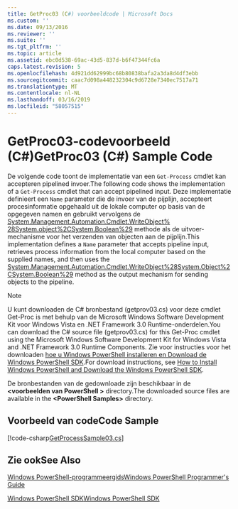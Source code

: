 ```yaml
---
title: GetProc03 (C#) voorbeeldcode | Microsoft Docs
ms.custom: ''
ms.date: 09/13/2016
ms.reviewer: ''
ms.suite: ''
ms.tgt_pltfrm: ''
ms.topic: article
ms.assetid: ebc0d538-69ac-43d5-837d-b6f47344fc6a
caps.latest.revision: 5
ms.openlocfilehash: 4d921dd62999bc68b80838bafa2a3da8d4df3ebb
ms.sourcegitcommit: caac7d098a448232304c9d6728e7340ec7517a71
ms.translationtype: MT
ms.contentlocale: nl-NL
ms.lasthandoff: 03/16/2019
ms.locfileid: "58057515"
---
```

# <a name="getproc03-c-sample-code"></a><span data-ttu-id="c55e5-102">GetProc03-codevoorbeeld (C#)</span><span class="sxs-lookup"><span data-stu-id="c55e5-102">GetProc03 (C#) Sample Code</span></span>

<span data-ttu-id="c55e5-103">De volgende code toont de implementatie van een `Get-Process` cmdlet kan accepteren pipelined invoer.</span><span class="sxs-lookup"><span data-stu-id="c55e5-103">The following code shows the implementation of a `Get-Process` cmdlet that can accept pipelined input.</span></span> <span data-ttu-id="c55e5-104">Deze implementatie definieert een `Name` parameter die de invoer van de pijplijn, accepteert procesinformatie opgehaald uit de lokale computer op basis van de opgegeven namen en gebruikt vervolgens de [System.Management.Automation.Cmdlet.WriteObject% 28System.object%2CSystem.Boolean%29](/dotnet/api/System.Management.Automation.Cmdlet.WriteObject%28System.Object%2CSystem.Boolean%29) methode als de uitvoer-mechanisme voor het verzenden van objecten aan de pijplijn.</span><span class="sxs-lookup"><span data-stu-id="c55e5-104">This implementation defines a `Name` parameter that accepts pipeline input, retrieves process information from the local computer based on the supplied names, and then uses the [System.Management.Automation.Cmdlet.WriteObject%28System.Object%2CSystem.Boolean%29](/dotnet/api/System.Management.Automation.Cmdlet.WriteObject%28System.Object%2CSystem.Boolean%29) method as the output mechanism for sending objects to the pipeline.</span></span>

> [!NOTE]
> <span data-ttu-id="c55e5-105">U kunt downloaden de C# bronbestand (getprov03.cs) voor deze cmdlet Get-Proc is met behulp van de Microsoft Windows Software Development Kit voor Windows Vista en .NET Framework 3.0 Runtime-onderdelen.</span><span class="sxs-lookup"><span data-stu-id="c55e5-105">You can download the C# source file (getprov03.cs) for this Get-Proc cmdlet using the Microsoft Windows Software Development Kit for Windows Vista and .NET Framework 3.0 Runtime Components.</span></span> <span data-ttu-id="c55e5-106">Zie voor instructies voor het downloaden [hoe u Windows PowerShell installeren en Download de Windows PowerShell SDK](/powershell/developer/installing-the-windows-powershell-sdk).</span><span class="sxs-lookup"><span data-stu-id="c55e5-106">For download instructions, see [How to Install Windows PowerShell and Download the Windows PowerShell SDK](/powershell/developer/installing-the-windows-powershell-sdk).</span></span>
>
> <span data-ttu-id="c55e5-107">De bronbestanden van de gedownloade zijn beschikbaar in de  **\<voorbeelden van PowerShell >** directory.</span><span class="sxs-lookup"><span data-stu-id="c55e5-107">The downloaded source files are available in the **\<PowerShell Samples>** directory.</span></span>

## <a name="code-sample"></a><span data-ttu-id="c55e5-108">Voorbeeld van code</span><span class="sxs-lookup"><span data-stu-id="c55e5-108">Code Sample</span></span>

[!code-csharp[GetProcessSample03.cs](../../powershell-sdk-samples/SDK-2.0/csharp/GetProcessSample03/GetProcessSample03.cs#L11-L78 "GetProcessSample03.cs")]

## <a name="see-also"></a><span data-ttu-id="c55e5-109">Zie ook</span><span class="sxs-lookup"><span data-stu-id="c55e5-109">See Also</span></span>

[<span data-ttu-id="c55e5-110">Windows PowerShell-programmeergids</span><span class="sxs-lookup"><span data-stu-id="c55e5-110">Windows PowerShell Programmer's Guide</span></span>](./windows-powershell-programmer-s-guide.md)

[<span data-ttu-id="c55e5-111">Windows PowerShell SDK</span><span class="sxs-lookup"><span data-stu-id="c55e5-111">Windows PowerShell SDK</span></span>](../windows-powershell-reference.md)